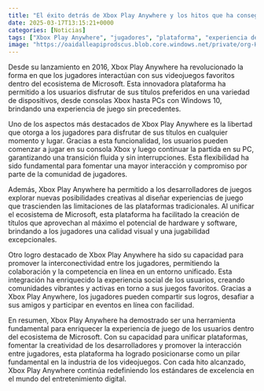 ```yaml
---
title: "El éxito detrás de Xbox Play Anywhere y los hitos que ha conseguido"
date: 2025-03-17T13:15:21+0000
categories: [Noticias]
tags: ["Xbox Play Anywhere", "jugadores", "plataforma", "experiencia de juego", "Microsoft", "interacción", "desarrolladores."]
image: "https://oaidalleapiprodscus.blob.core.windows.net/private/org-HKmKxpuNw3Y88lm4EBrIPq0n/user-ZwiCXOggLL8ZNNKE2g7rXFmV/img-LIfYCf1kUKu5OglFhfhjnyZ5.png?st=2025-03-17T12%3A15%3A21Z&se=2025-03-17T14%3A15%3A21Z&sp=r&sv=2024-08-04&sr=b&rscd=inline&rsct=image/png&skoid=d505667d-d6c1-4a0a-bac7-5c84a87759f8&sktid=a48cca56-e6da-484e-a814-9c849652bcb3&skt=2025-03-16T19%3A57%3A20Z&ske=2025-03-17T19%3A57%3A20Z&sks=b&skv=2024-08-04&sig=4OioZfnY5H6wkHioNXDNJEZ4txLt7p1gan9HDMbfG1M%3D"
---
```


Desde su lanzamiento en 2016, Xbox Play Anywhere ha revolucionado la forma en que los jugadores interactúan con sus videojuegos favoritos dentro del ecosistema de Microsoft. Esta innovadora plataforma ha permitido a los usuarios disfrutar de sus títulos preferidos en una variedad de dispositivos, desde consolas Xbox hasta PCs con Windows 10, brindando una experiencia de juego sin precedentes.

Uno de los aspectos más destacados de Xbox Play Anywhere es la libertad que otorga a los jugadores para disfrutar de sus títulos en cualquier momento y lugar. Gracias a esta funcionalidad, los usuarios pueden comenzar a jugar en su consola Xbox y luego continuar la partida en su PC, garantizando una transición fluida y sin interrupciones. Esta flexibilidad ha sido fundamental para fomentar una mayor interacción y compromiso por parte de la comunidad de jugadores.

Además, Xbox Play Anywhere ha permitido a los desarrolladores de juegos explorar nuevas posibilidades creativas al diseñar experiencias de juego que trascienden las limitaciones de las plataformas tradicionales. Al unificar el ecosistema de Microsoft, esta plataforma ha facilitado la creación de títulos que aprovechan al máximo el potencial de hardware y software, brindando a los jugadores una calidad visual y una jugabilidad excepcionales.

Otro logro destacado de Xbox Play Anywhere ha sido su capacidad para promover la interconectividad entre los jugadores, permitiendo la colaboración y la competencia en línea en un entorno unificado. Esta integración ha enriquecido la experiencia social de los usuarios, creando comunidades vibrantes y activas en torno a sus juegos favoritos. Gracias a Xbox Play Anywhere, los jugadores pueden compartir sus logros, desafiar a sus amigos y participar en eventos en línea con facilidad.

En resumen, Xbox Play Anywhere ha demostrado ser una herramienta fundamental para enriquecer la experiencia de juego de los usuarios dentro del ecosistema de Microsoft. Con su capacidad para unificar plataformas, fomentar la creatividad de los desarrolladores y promover la interacción entre jugadores, esta plataforma ha logrado posicionarse como un pilar fundamental en la industria de los videojuegos. Con cada hito alcanzado, Xbox Play Anywhere continúa redefiniendo los estándares de excelencia en el mundo del entretenimiento digital.
    